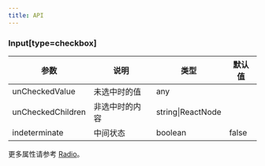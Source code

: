 ```yaml
---
title: API
---
```


### Input\[type=checkbox\]

| 参数              | 说明           | 类型              | 默认值 |
| ----------------- | -------------- | ----------------- | ------ |
| unCheckedValue    | 未选中时的值   | any               |        |
| unCheckedChildren | 非选中时的内容 | string\|ReactNode |        |
| indeterminate     | 中间状态       | boolean           | false  |

更多属性请参考 [Radio](/zh/procmp/data-entry/radio/)。
